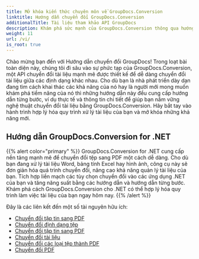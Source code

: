 ```yaml
---
title: Mở khóa kiến thức chuyên môn về GroupDocs.Conversion
linktitle: Hướng dẫn chuyển đổi GroupDocs.Conversion
additionalTitle: Tài liệu tham khảo API GroupDocs
description: Khám phá sức mạnh của GroupDocs.Conversion thông qua hướng dẫn của chúng tôi. Tìm hiểu cách dễ dàng chuyển đổi tài liệu giữa các định dạng để tích hợp quy trình làm việc liền mạch.
weight: 11
url: /vi/
is_root: true
---
```


Chào mừng bạn đến với Hướng dẫn chuyển đổi GroupDocs! Trong loạt bài toàn diện này, chúng tôi đi sâu vào sự phức tạp của GroupDocs.Conversion, một API chuyển đổi tài liệu mạnh mẽ được thiết kế để dễ dàng chuyển đổi tài liệu giữa các định dạng khác nhau. Cho dù bạn là nhà phát triển dày dạn đang tìm cách khai thác các khả năng của nó hay là người mới mong muốn khám phá tiềm năng của nó thì những hướng dẫn này đều cung cấp hướng dẫn từng bước, ví dụ thực tế và thông tin chi tiết để giúp bạn nắm vững nghệ thuật chuyển đổi tài liệu bằng GroupDocs.Conversion. Hãy bắt tay vào hành trình hợp lý hóa quy trình xử lý tài liệu của bạn và mở khóa những khả năng mới.

## Hướng dẫn GroupDocs.Conversion for .NET
{{% alert color="primary" %}}
GroupDocs.Conversion for .NET cung cấp nền tảng mạnh mẽ để chuyển đổi tệp sang PDF một cách dễ dàng. Cho dù bạn đang xử lý tài liệu Word, bảng tính Excel hay hình ảnh, công cụ này sẽ đơn giản hóa quá trình chuyển đổi, nâng cao khả năng quản lý tài liệu của bạn. Tích hợp liền mạch các tùy chọn chuyển đổi vào các ứng dụng .NET của bạn và tăng năng suất bằng các hướng dẫn và hướng dẫn từng bước. Khám phá cách GroupDocs.Conversion cho .NET có thể hợp lý hóa quy trình làm việc tài liệu của bạn ngay hôm nay.
{{% /alert %}}

Đây là các liên kết đến một số tài nguyên hữu ích:
 
- [Chuyển đổi tập tin sang PDF](./net/file-conversion-to-pdf/)
- [Chuyển đổi định dạng tệp](./net/file-format-conversion-tutorials/)
- [Chuyển đổi tập tin sang PDF](./net/convert-files-to-pdf/)
- [Chuyển đổi tài liệu](./net/document-conversion/)
- [Chuyển đổi các loại tệp thành PDF](./net/converting-file-types-to-pdf/)
- [Chuyển đổi PDF](./net/pdf-conversion/)